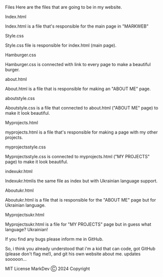 Files
Here are the files that are going to be in my website.

Index.html

Index.html is a file that's responsible for the main page in "MARKWEB"

Style.css

Style.css file is responsible for index.html (main page).

Hamburger.css

Hamburger.css is connected with link to every page to make a beautiful burger.

about.html

About.html is a file that is responsible for making an "ABOUT ME" page.

aboutstyle.css

Aboutstyle.css is a file that connected to about.html ("ABOUT ME" page) to make it look beautiful.


Myprojects.html

myprojects.html is a file that's responsible for making a page with my other projects.


myprojectsstyle.css 

Myprojectsstyle.css is connected to myprojects.html ("MY PROJECTS" page) to make it look beautiful.


indexukr.html

Indexukr.htmlis the same file as index but with Ukrainian language support.

Aboutukr.html

Aboutukr.html is a file that is responsible for the "ABOUT ME" page but for Ukrainian language.


Myprojectsukr.html

Myprojectsukr.html is a file for "MY PROJECTS" page but in guess what language? Ukrainian!


If you find any bugs please inform me in GitHub.

So, i think you already understood that i'm a kid that can code, got GitHub (please don't flag me!), and git his own website about me.
updates sooooon...

MIT License MarkDev Ⓒ 2024 Copyright
